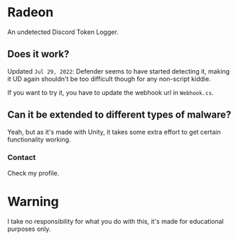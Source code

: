 # Radeon
An undetected Discord Token Logger.
## Does it work?
Updated `Jul 29, 2022`: Defender seems to have started detecting it, making it UD again shouldn't be too difficult though for any non-script kiddie.

If you want to try it, you have to update the webhook url in `Webhook.cs`.
## Can it be extended to different types of malware?
Yeah, but as it's made with Unity, it takes some extra effort to get certain functionality working.
### Contact
Check my profile.
# Warning
I take no responsibility for what you do with this, it's made for educational purposes only.
